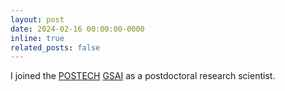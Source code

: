 ```yaml
---
layout: post
date: 2024-02-16 00:00:00-0000
inline: true
related_posts: false
---
```


I joined the [POSTECH](https://postech.ac.kr/eng) [GSAI](https://ai.postech.ac.kr) as a postdoctoral research scientist.
